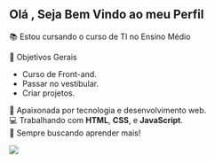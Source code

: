 Olá , Seja Bem Vindo ao meu Perfil
---------------------------------------------------------------------------------------------------------------------------------
📚 Estou cursando o curso de TI no Ensino Médio 

📌 Objetivos Gerais
  - Curso de Front-and.
  - Passar no vestibular.
  - Criar projetos.

🚀 Apaixonada por tecnologia e desenvolvimento web.  
💻 Trabalhando com **HTML**, **CSS**, e **JavaScript**.  
🎯 Sempre buscando aprender mais!



<a href="mailto:santosvivendo@gmail.com">
<img src="https://img.shields.io/badge/Gmail-D14836?style=for-the-badge&logo=gmail&logoColor=white"/>
</a>
